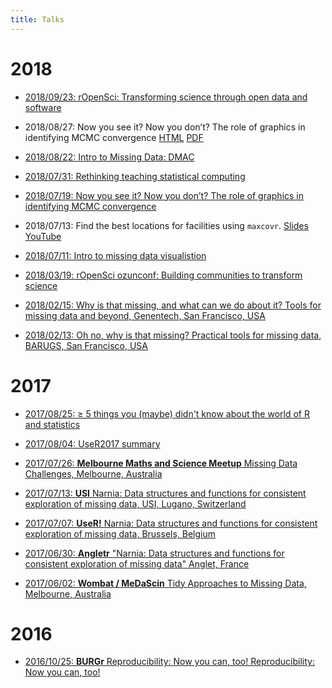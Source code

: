 ```yaml
---
title: Talks
---
```


# 2018

- [2018/09/23: rOpenSci: Transforming science through open data and software](https://talks.updog.co/uqos-ropensci/ropensci-lightning-talk.html#1)

- 2018/08/27: Now you see it?  Now you don’t?  The role of graphics in identifying MCMC convergence [HTML](https://talks.updog.co/asc2018/talk-mcmclineup-keynote/index.html) [PDF](https://talks.updog.co/asc2018/pdf/talk-mcmclineup-keynote.pdf)

- [2018/08/22: Intro to Missing Data: DMAC](https://talks.updog.co/2018-dmac-intro-to-missing-data/2018-dmac-intro-to-missing-data.html)

- [2018/07/31: Rethinking teaching statistical computing](https://talks.updog.co/ssa2018-rethinking-statistical-computing/ssa2018-rethinking-statistical-computing.html#1)

- [2018/07/19: Now you see it?  Now you don’t?  The role of graphics in identifying MCMC convergence](https://talks.updog.co/talk-mcmclineup-keynote/assets/player/KeynoteDHTMLPlayer.html#0)

- 2018/07/13: Find the best locations for facilities using `maxcovr`. [Slides](https://talks.updog.co/user2018-maxcovr/user2018-maxcovr-talk.html#1) [YouTube](https://www.youtube.com/watch?v=sA8ItKmdwjM&t=3s)

- [2018/07/11: Intro to missing data visualistion](https://talks.updog.co/user2018-intro-to-visualisation-with-naniar/user2018-intro-to-naniar.html#1)

- [2018/03/19: rOpenSci ozunconf: Building communities to transform science](https://talks.updog.co/melburn2018-03/2018-03-19-melburn.html)

- [2018/02/15: Why is that missing, and what can we do about it? Tools for missing data and beyond, Genentech, San Francisco, USA](https://talks.updog.co/genentech2018/2018-02-15-genentech.html#1)

- [2018/02/13: Oh no, why is that missing? Practical tools for missing data, BARUGS, San Francisco, USA](https://talks.updog.co/barugs2018/2018-02-13-barugs.html#1)

# 2017

- [2017/08/25: ≥ 5 things you (maybe) didn't know about the world of R and statistics](https://talks.updog.co/mcri2017/mcri-pres.html#1)

- [2017/08/04: UseR2017 summary](https://talks.updog.co/numbatuser2017/usersummary.html#1)

- [2017/07/26: **Melbourne Maths and Science Meetup**  Missing Data Challenges, Melbourne, Australia](https://talks.updog.co/scimathmeetup/2017-07-26-sci-math-meetup.html)

- [2017/07/13: **USI**  Narnia: Data structures and functions for consistent exploration of missing data, USI, Lugano, Switzerland](https://talks.updog.co/usi2017-narnia/2017-07-13-usi.html#1)

- [2017/07/07: **UseR!**  Narnia: Data structures and functions for consistent exploration of missing data, Brussels, Belgium](https://talks.updog.co/user2017/2017-07-06-user.html#1)

- [2017/06/30: **Angletr** "Narnia: Data structures and functions for consistent exploration of missing data" Anglet, France](https://talks.updog.co/2017-angletr/2017-06-02-tidy-miss.html#1)

- [2017/06/02: **Wombat / MeDaScin** Tidy Approaches to Missing Data, Melbourne, Australia](https://talks.updog.co/wombat2017/2017-06-02-tidy-miss.html#1)

# 2016

- [2016/10/25: **BURGr** Reproducibility: Now you can, too! Reproducibility: Now you can, too!](https://talks.updog.co/burgr-reproducible-talk/burgr-reproducibility-talk.html#/)
